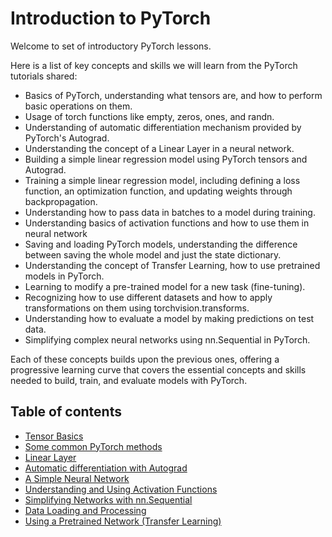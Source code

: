# Introduction to PyTorch

Welcome to set of introductory PyTorch lessons.

Here is a list of key concepts and skills we will learn from the PyTorch tutorials shared:

* Basics of PyTorch, understanding what tensors are, and how to perform basic operations on them.
* Usage of torch functions like empty, zeros, ones, and randn.
* Understanding of automatic differentiation mechanism provided by PyTorch's Autograd.
* Understanding the concept of a Linear Layer in a neural network.
* Building a simple linear regression model using PyTorch tensors and Autograd.
* Training a simple linear regression model, including defining a loss function, an optimization function, and updating weights through backpropagation.
* Understanding how to pass data in batches to a model during training.
* Understanding basics of activation functions and how to use them in neural network
* Saving and loading PyTorch models, understanding the difference between saving the whole model and just the state dictionary.
* Understanding the concept of Transfer Learning, how to use pretrained models in PyTorch.
* Learning to modify a pre-trained model for a new task (fine-tuning).
* Recognizing how to use different datasets and how to apply transformations on them using torchvision.transforms.
* Understanding how to evaluate a model by making predictions on test data.
* Simplifying complex neural networks using nn.Sequential in PyTorch.

Each of these concepts builds upon the previous ones, offering a progressive learning curve that covers the essential concepts and skills needed to build, train, and evaluate models with PyTorch.

## Table of contents

- [Tensor Basics](pytorch-1.md)
- [Some common PyTorch methods](pytorch-2.md)
- [Linear Layer](linearlayer.md)
- [Automatic differentiation with Autograd](linearlayer.md)
- [A Simple Neural Network](pytorch-3.md)
- [Understanding and Using Activation Functions](activation.md)
- [Simplifying Networks with nn.Sequential](seqmodel.md)
- [Data Loading and Processing](pytorch-4.md)
- [Using a Pretrained Network (Transfer Learning)](pytorch-5.md)

